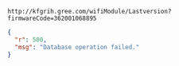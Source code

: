 `http://kfgrih.gree.com/wifiModule/Lastversion?firmwareCode=362001068895`

```json
{
  "r": 500,
  "msg": "Database operation failed."
}
```